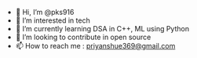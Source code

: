 - 👋 Hi, I’m @pks916
- 👀 I’m interested in tech
- 🌱 I’m currently learning DSA in C++, ML using Python  
- 💞️ I’m looking to contribute in open source
- 📫 How to reach me : priyanshue369@gmail.com

<!---
pks916/pks916 is a ✨ special ✨ repository because its `README.md` (this file) appears on your GitHub profile.
You can click the Preview link to take a look at your changes.
--->

